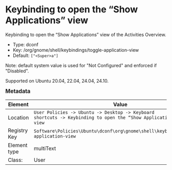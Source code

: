 # Keybinding to open the “Show Applications” view

Keybinding to open the “Show Applications” view of the Activities Overview.

- Type: dconf
- Key: /org/gnome/shell/keybindings/toggle-application-view
- Default: `["<Super>a"]`

Note: default system value is used for "Not Configured" and enforced if "Disabled".

Supported on Ubuntu 20.04, 22.04, 24.04, 24.10.



<span style="font-size: larger;">**Metadata**</span>

| Element      | Value                          |
| ---          | ---                            |
| Location     | <code>User Policies -> Ubuntu -> Desktop -> Keyboard shortcuts -> Keybinding to open the “Show Applications” view</code>     |
| Registry Key | <code>Software\Policies\Ubuntu\dconf\org\gnome\shell\keybindings\toggle-application-view</code>          |
| Element type | multiText               |
| Class:       | User                     |
